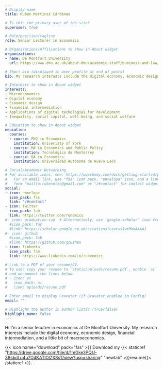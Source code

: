 ```yaml
---
# Display name
title: Rubén Martínez Cárdenas

# Is this the primary user of the site?
superuser: true

# Role/position/tagline
role: Senior Lecturer in Economics

# Organizations/Affiliations to show in About widget
organizations:
- name: De Montfort University
  url: https://www.dmu.ac.uk/about-dmu/academic-staff/business-and-law/ruben-martinez-cardenas/ruben-martinez-cardenas.aspx

# Short bio (displayed in user profile at end of posts)
bio: My research interests include the digital economy, economic design, financial intermediation, and a little bit of macroeconomics.

# Interests to show in About widget
interests:
- Microeconomics
- Digital economy
- Economic design
- Financial intermediation
- Applications of digital techologies for development
- Inequality, social capital, well-being, and social welfare

# Education to show in About widget
education:
  courses:
  - course: PhD in Economics
    institution: Univeristy of York
  - course: MA in Economics and Public Policy
    institution: Tecnológico de Monterrey
  - course: BA in Economics
    institution: Universidad Autónoma de Nuevo León

# Social/Academic Networking
# For available icons, see: https://wowchemy.com/docs/getting-started/page-builder/#icons
#   For an email link, use "fas" icon pack, "envelope" icon, and a link in the
#   form "mailto:rubenmtzc@gmail.com" or "/#contact" for contact widget.
social:
- icon: envelope
  icon_pack: fas
  link: '/#contact'
- icon: twitter
  icon_pack: fab
  link: https://twitter.com/runomics
#- icon: graduation-cap  # Alternatively, use `google-scholar` icon from `ai` icon pack
  #icon_pack: fas
  #link: https://scholar.google.co.uk/citations?user=sIwtMXoAAAAJ
#- icon: github
  #icon_pack: fab
  #link: https://github.com/gcushen
- icon: linkedin
  icon_pack: fab
  link: https://www.linkedin.com/in/rubenmtzc

# Link to a PDF of your resume/CV.
# To use: copy your resume to `static/uploads/resume.pdf`, enable `ai` icons in `params.toml`, 
# and uncomment the lines below.
# - icon: cv
#   icon_pack: ai
#   link: uploads/resume.pdf

# Enter email to display Gravatar (if Gravatar enabled in Config)
email: ""

# Highlight the author in author lists? (true/false)
highlight_name: false
---
```


Hi I'm a senior lecutrer in economics at De Montfort University. My research interests include the digital economy, economic design, financial intermediation, and a little bit of macroeconomics.

{{< icon name="download" pack="fas" >}} Download my {{< staticref "https://drive.google.com/file/d/1mGke3PQU-38sbdLu4u7O4KATlOlZX8sT/view?usp=sharing" "newtab" >}}resumé{{< /staticref >}}.
